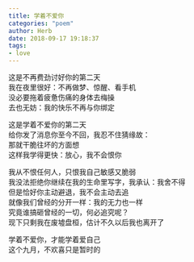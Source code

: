 ```yaml
---
title: 学着不爱你
categories: "poem"
author: Herb
date: 2018-09-17 19:18:37
tags: 
- love
---
```

这是不再费劲讨好你的第二天\
我在夜里很好：不再做梦、惊醒、看手机\
没必要拖着疲惫伤痛的身体去梅操\
去也无妨：我的快乐不再与你绑定

这是学着不爱你的第二天\
给你发了消息你至今不回，我忍不住猜缘故：\
那就干脆往坏的方面想\
这样我学得更快：放心，我不会恨你

我从不恨任何人，只恨我自己敏感又脆弱\
我没法拒绝你继续在我的生命里写字，我承认：我舍不得\
但是恰好你主动避退，我不会主动去追\
就像我们曾经的分开一样：我的无力也一样\
究竟谁搞砸曾经的一切，何必追究呢？\
现下只剩我在废墟盘桓，估计不久以后我也离开了

学着不爱你，才能学着爱自己\
这个九月，不欢喜只是暂时的
